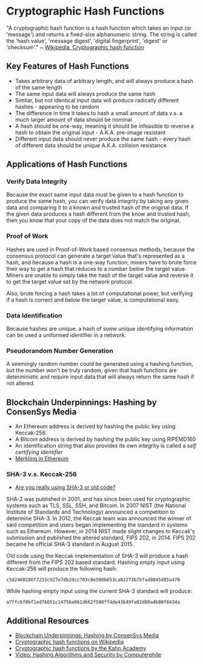 # Cryptographic Hash Functions

"A cryptographic hash function is a hash function which takes an input (or 'message') and returns a fixed-size alphanumeric string. The string is called the 'hash value', 'message digest', 'digital fingerprint', 'digest' or 'checksum'." ~ [Wikipedia: Cryptographic hash function](https://simple.wikipedia.org/wiki/Cryptographic_hash_function)

## Key Features of Hash Functions

- Takes arbitrary data of arbitrary length, and will always produce a hash of the same length
- The same input data will always produce the same hash
- Similar, but not identical input data will produce radically different hashes - appearing to be random
- The difference in time it takes to hash a small amount of data v.s. a much larger amount of data should be nominal
- A hash should be one-way, meaning it should be infeasible to reverse a hash to obtain the original input - A.K.A. pre-image resistant
- Different input data should never produce the same hash - every hash of different data should be unique A.K.A. collision resistance

## Applications of Hash Functions

### Verify Data Integrity

Because the exact same input data must be given to a hash function to produce the same hash, you can verify data integrity by taking any given data and comparing it to a known and trusted hash of the original data. If the given data produces a hash different from the know and trusted hash, then you know that your copy of the data does not match the original.

### Proof of Work

Hashes are used in Proof-of-Work based consensus methods, because the consensus protocol can generate a target value that's represented as a hash, and because a hash is a one-way function, miners have to brute force their way to get a hash that reduces to a number below the target value. Miners are unable to simply take the hash of the target value and reverse it to get the target value set by the network protocol.

Also, brute forcing a hash takes a lot of computational power, but verifying if a hash is correct and below the target value, is computational easy.

### Data Identification

Because hashes are unique, a hash of some unique identifying information can be used a uniformed identifier in a network.

### Pseudorandom Number Generation

A seemingly random number could be generated using a hashing function, but the number won't be truly random, given that hash functions are deterministic and require input data that will always return the same hash if not altered.

## Blockchain Underpinnings: Hashing by ConsenSys Media

- An Ethereum address is derived by hashing the public key using Keccak-256
- A Bitcoin address is derived by hashing the public key using RIPEMD160
- An identification string that also provides its own integrity is called a _self certifying identifier_
- [Merkling in Ethereum](https://ethereum.github.io/blog/2015/11/15/merkling-in-ethereum/)

### SHA-3 v.s. Keccak-256

- [Are you really using SHA-3 or old code?](https://medium.com/@ConsenSys/are-you-really-using-sha-3-or-old-code-c5df31ad2b0)

SHA-2 was published in 2001, and has since been used for cryptographic systems such as TLS, SSL, SSH, and Bitcoin. In 2007 NIST (the National Institute of Standards and Technology) announced a competition to determine SHA-3. In 2012, the Keccak team was announced the winner of said competition and users began implementing the standard in systems such as Ethereum. However, in 2014 NIST made slight changes to Keccak's submission and published the altered standard, FIPS 202, in 2014. FIPS 202 became he official SHA-3 standard in August 2015.

Old code using the Keccak  implementation of SHA-3 will produce a hash different from the FIPS 202 based standard. Hashing empty input using Keccak-256 will produce the following hash:

`c5d2460186f7233c927e7db2dcc703c0e500b653ca82273b7bfad8045d85a470`

While hashing empty input using the current SHA-3 standard will produce:

`a7ffc6f8bf1ed76651c14756a061d662f580ff4de43b49fa82d80a4b80f8434a`

## Additional Resources

- [Blockchain Underpinnings: Hashing by ConsenSys Media](https://medium.com/@ConsenSys/blockchain-underpinnings-hashing-7f4746cbd66b)
- [Cryptographic hash functions on Wikipedia](https://simple.wikipedia.org/wiki/Cryptographic_hash_function)
- [Cryptographic hash functions by the Kahn Academy](https://www.khanacademy.org/economics-finance-domain/core-finance/money-and-banking/bitcoin/v/bitcoin-cryptographic-hash-function)
- [Video: Hashing Algorithms and Security by Computerphile](https://www.youtube.com/watch?v=b4b8ktEV4Bg)